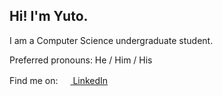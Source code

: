 ## Hi! I'm Yuto.

I am a Computer Science undergraduate student.

Preferred pronouns: He / Him / His

Find me on: <a href="https://www.linkedin.com/in/yuto-takano/"><img src="https://www.linkedin.com/favicon.ico" style="width:1rem" /> LinkedIn</a>
